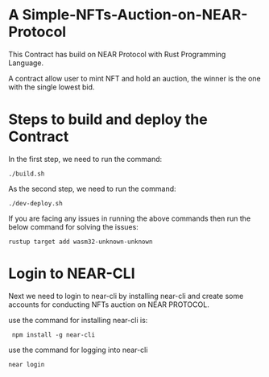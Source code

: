 # A Simple-NFTs-Auction-on-NEAR-Protocol
This Contract has build on NEAR Protocol with Rust Programming Language. 

A contract allow user to mint NFT and hold an auction, the winner is the one with the single lowest bid.

# Steps to build and deploy the Contract

In the first step, we need to run the command:

    ./build.sh

As the second step, we need to run the command:

    ./dev-deploy.sh
    
If you are facing any issues in running the above commands then run the below command for solving the issues:

    rustup target add wasm32-unknown-unknown 
    
# Login to NEAR-CLI

Next we need to login to near-cli by installing near-cli and create some accounts for conducting NFTs auction on NEAR PROTOCOL.

use the command for installing near-cli is:
     
     npm install -g near-cli
     
use the command for logging into near-cli

    near login
    
